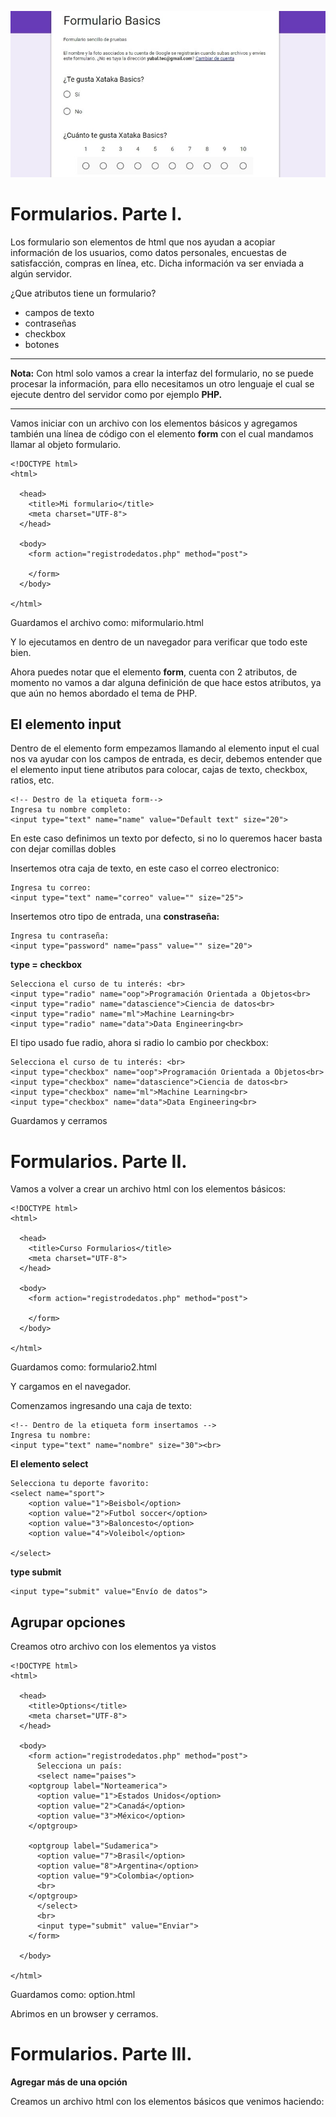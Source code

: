 ![](https://raw.githubusercontent.com/GabrielCourses/web_development/main/html/image/formulario.png)

# Formularios. Parte I.

Los formulario son elementos de html que nos ayudan a acopiar información de los usuarios, como datos personales, encuestas de satisfacción, compras en línea, etc. Dicha información va ser enviada a algún servidor.

¿Que atributos tiene un formulario?

- campos de texto
- contraseñas
- checkbox
- botones



***
**Nota:** Con html solo vamos a crear la interfaz del formulario, no se puede procesar la información, para ello necesitamos un otro lenguaje el cual se ejecute dentro del servidor como por ejemplo **PHP.**
***

Vamos iniciar con un archivo con los elementos básicos y agregamos también una línea de código con el elemento **form** con el cual mandamos llamar al objeto formulario.

```
<!DOCTYPE html>
<html>

  <head>
    <title>Mi formulario</title>
    <meta charset="UTF-8">
  </head>
	
  <body>
    <form action="registrodedatos.php" method="post">

    </form>
  </body>

</html>
```

Guardamos el archivo como: miformulario.html

Y lo ejecutamos en dentro de un navegador para verificar que todo este bien.

Ahora puedes notar que el elemento **form**, cuenta con 2 atributos, de momento no vamos a dar alguna definición de que hace estos atributos, ya que aún no hemos abordado el tema de PHP.

## El elemento input

Dentro de el elemento form empezamos llamando al elemento input el cual nos va ayudar con los campos de entrada, es decir, debemos entender que el elemento input tiene atributos para colocar, cajas de texto, checkbox, ratios, etc.

```
<!-- Destro de la etiqueta form-->
Ingresa tu nombre completo:
<input type="text" name="name" value="Default text" size="20">
```

En este caso definimos un texto por defecto, si no lo queremos hacer basta con dejar comillas dobles

Insertemos otra caja de texto, en este caso el correo electronico:

```
Ingresa tu correo:
<input type="text" name="correo" value="" size="25">
```

Insertemos otro tipo de entrada, una **constraseña:**

```
Ingresa tu contraseña:
<input type="password" name="pass" value="" size="20">	
```

**type = checkbox**

```
Selecciona el curso de tu interés: <br>
<input type="radio" name="oop">Programación Orientada a Objetos<br>
<input type="radio" name="datascience">Ciencia de datos<br>
<input type="radio" name="ml">Machine Learning<br>
<input type="radio" name="data">Data Engineering<br>
```

El tipo usado fue radio, ahora si radio lo cambio por checkbox:

```
Selecciona el curso de tu interés: <br>
<input type="checkbox" name="oop">Programación Orientada a Objetos<br>
<input type="checkbox" name="datascience">Ciencia de datos<br>
<input type="checkbox" name="ml">Machine Learning<br>
<input type="checkbox" name="data">Data Engineering<br>
```

Guardamos y cerramos

# Formularios. Parte II.  

Vamos a volver a crear un archivo html con los elementos básicos:

```
<!DOCTYPE html>
<html>
	
  <head>
    <title>Curso Formularios</title>
    <meta charset="UTF-8">
  </head>
	
  <body>
    <form action="registrodedatos.php" method="post">
    
    </form>
  </body>
	
</html>
```

Guardamos como: formulario2.html

Y cargamos en el navegador.

Comenzamos ingresando una caja de texto:

```
<!-- Dentro de la etiqueta form insertamos -->
Ingresa tu nombre:
<input type="text" name="nombre" size="30"><br>
```

**El elemento select**

```
Selecciona tu deporte favorito:
<select name="sport">
	<option value="1">Beisbol</option>
	<option value="2">Futbol soccer</option>
	<option value="3">Baloncesto</option>
	<option value="4">Voleibol</option>
	
</select>
```

**type submit**

```
<input type="submit" value="Envío de datos">
```

## Agrupar opciones

Creamos otro archivo con los elementos ya vistos

```
<!DOCTYPE html>
<html>
  
  <head>
    <title>Options</title>
    <meta charset="UTF-8">
  </head>
  
  <body>
    <form action="registrodedatos.php" method="post">
      Selecciona un país:
      <select name="paises">
	<optgroup label="Norteamerica">
	  <option value="1">Estados Unidos</option>
	  <option value="2">Canadá</option>
	  <option value="3">México</option>
	</optgroup>

	<optgroup label="Sudamerica">
	  <option value="7">Brasil</option>
	  <option value="8">Argentina</option>
	  <option value="9">Colombia</option>
	  <br>
	</optgroup>
      </select>
      <br>    
      <input type="submit" value="Enviar">
    </form>

  </body>

</html>
```

Guardamos como: option.html

Abrimos en un browser y cerramos.

# Formularios. Parte III.

**Agregar más de una opción**

Creamos un archivo html con los elementos básicos que venimos haciendo:

```



```

